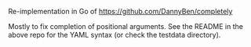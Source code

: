 Re-implementation in Go of https://github.com/DannyBen/completely

Mostly to fix completion of positional arguments. See the README in the above repo for the YAML syntax (or
check the testdata directory).
